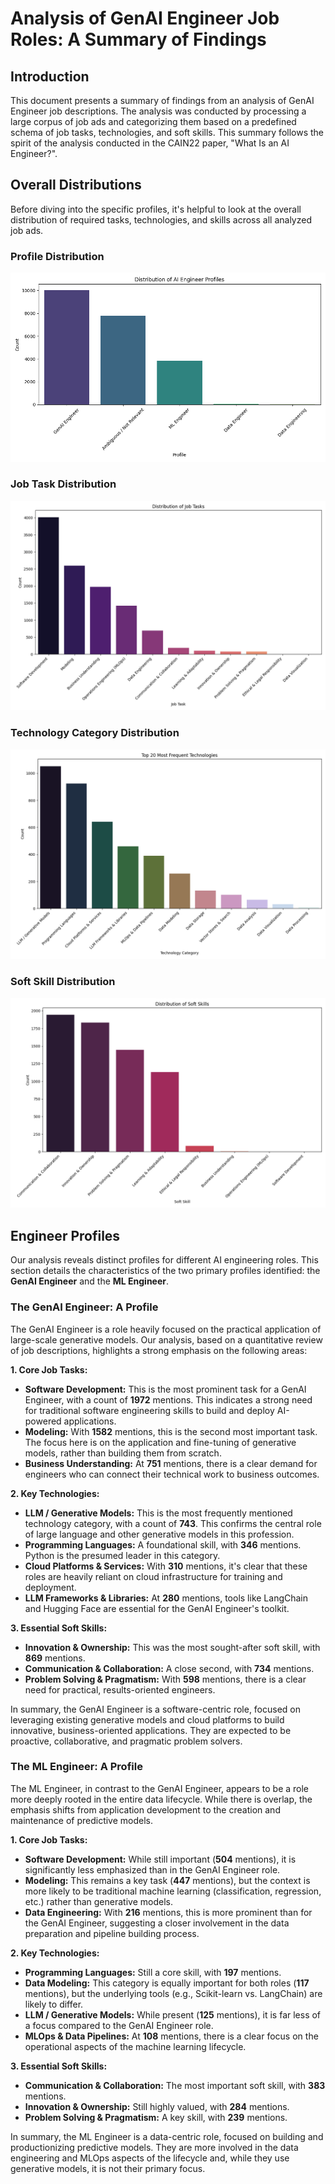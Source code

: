 # Analysis of GenAI Engineer Job Roles: A Summary of Findings

## Introduction

This document presents a summary of findings from an analysis of GenAI Engineer job descriptions. The analysis was conducted by processing a large corpus of job ads and categorizing them based on a predefined schema of job tasks, technologies, and soft skills. This summary follows the spirit of the analysis conducted in the CAIN22 paper, "What Is an AI Engineer?".

## Overall Distributions

Before diving into the specific profiles, it's helpful to look at the overall distribution of required tasks, technologies, and skills across all analyzed job ads.

### Profile Distribution

![Profile Distribution](data/analysis_results/profile_distribution.png)

### Job Task Distribution

![Job Task Distribution](data/analysis_results/job_task_distribution.png)

### Technology Category Distribution

![Technology Category Distribution](data/analysis_results/technology_distribution.png)

### Soft Skill Distribution

![Soft Skill Distribution](data/analysis_results/soft_skill_distribution.png)

## Engineer Profiles

Our analysis reveals distinct profiles for different AI engineering roles. This section details the characteristics of the two primary profiles identified: the **GenAI Engineer** and the **ML Engineer**.

### The GenAI Engineer: A Profile

The GenAI Engineer is a role heavily focused on the practical application of large-scale generative models. Our analysis, based on a quantitative review of job descriptions, highlights a strong emphasis on the following areas:

**1. Core Job Tasks:**

- **Software Development:** This is the most prominent task for a GenAI Engineer, with a count of **1972** mentions. This indicates a strong need for traditional software engineering skills to build and deploy AI-powered applications.
- **Modeling:** With **1582** mentions, this is the second most important task. The focus here is on the application and fine-tuning of generative models, rather than building them from scratch.
- **Business Understanding:** At **751** mentions, there is a clear demand for engineers who can connect their technical work to business outcomes.

**2. Key Technologies:**

- **LLM / Generative Models:** This is the most frequently mentioned technology category, with a count of **743**. This confirms the central role of large language and other generative models in this profession.
- **Programming Languages:** A foundational skill, with **346** mentions. Python is the presumed leader in this category.
- **Cloud Platforms & Services:** With **310** mentions, it's clear that these roles are heavily reliant on cloud infrastructure for training and deployment.
- **LLM Frameworks & Libraries:** At **280** mentions, tools like LangChain and Hugging Face are essential for the GenAI Engineer's toolkit.

**3. Essential Soft Skills:**

- **Innovation & Ownership:** This was the most sought-after soft skill, with **869** mentions.
- **Communication & Collaboration:** A close second, with **734** mentions.
- **Problem Solving & Pragmatism:** With **598** mentions, there is a clear need for practical, results-oriented engineers.

In summary, the GenAI Engineer is a software-centric role, focused on leveraging existing generative models and cloud platforms to build innovative, business-oriented applications. They are expected to be proactive, collaborative, and pragmatic problem solvers.

### The ML Engineer: A Profile

The ML Engineer, in contrast to the GenAI Engineer, appears to be a role more deeply rooted in the entire data lifecycle. While there is overlap, the emphasis shifts from application development to the creation and maintenance of predictive models.

**1. Core Job Tasks:**

- **Software Development:** While still important (**504** mentions), it is significantly less emphasized than in the GenAI Engineer role.
- **Modeling:** This remains a key task (**447** mentions), but the context is more likely to be traditional machine learning (classification, regression, etc.) rather than generative models.
- **Data Engineering:** With **216** mentions, this is more prominent than for the GenAI Engineer, suggesting a closer involvement in the data preparation and pipeline building process.

**2. Key Technologies:**

- **Programming Languages:** Still a core skill, with **197** mentions.
- **Data Modeling:** This category is equally important for both roles (**117** mentions), but the underlying tools (e.g., Scikit-learn vs. LangChain) are likely to differ.
- **LLM / Generative Models:** While present (**125** mentions), it is far less of a focus compared to the GenAI Engineer role.
- **MLOps & Data Pipelines:** At **108** mentions, there is a clear focus on the operational aspects of the machine learning lifecycle.

**3. Essential Soft Skills:**

- **Communication & Collaboration:** The most important soft skill, with **383** mentions.
- **Innovation & Ownership:** Still highly valued, with **284** mentions.
- **Problem Solving & Pragmatism:** A key skill, with **239** mentions.

In summary, the ML Engineer is a data-centric role, focused on building and productionizing predictive models. They are more involved in the data engineering and MLOps aspects of the lifecycle and, while they use generative models, it is not their primary focus.
